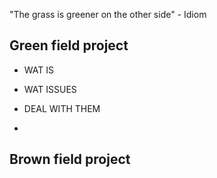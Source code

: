"The grass is greener on the other side" - Idiom

## Green field project

- WAT IS

- WAT ISSUES

- DEAL WITH THEM

- 

## Brown field project


## 